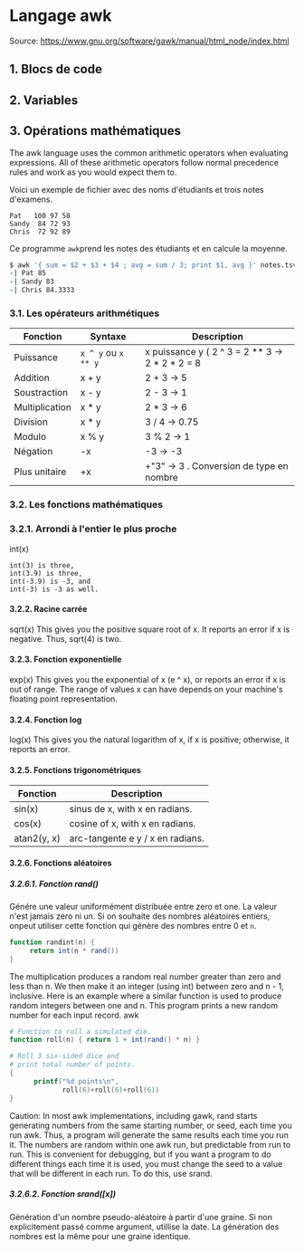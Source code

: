 # Langage awk

Source: https://www.gnu.org/software/gawk/manual/html_node/index.html

## 1. Blocs de code

## 2. Variables

## 3. Opérations mathématiques


The awk language uses the common arithmetic operators when evaluating expressions. All of these arithmetic operators follow normal precedence rules and work as you would expect them to.

Voici un exemple de fichier avec des noms d'étudiants et trois notes d'examens.

```
Pat   100 97 58
Sandy  84 72 93
Chris  72 92 89
```

Ce programme `awk`prend les notes des étudiants et en calcule la moyenne.

```bash
$ awk '{ sum = $2 + $3 + $4 ; avg = sum / 3; print $1, avg }' notes.tsv
-| Pat 85
-| Sandy 83
-| Chris 84.3333
```

### 3.1. Les opérateurs arithmétiques

|Fonction|Syntaxe|Description|
|--------|-------|-----------|
|Puissance|`x ^ y` ou `x ** y`| x puissance y ( 2 ^ 3 = 2 ** 3 -> 2 * 2 * 2 = 8 |
| Addition| x + y| 2 + 3 -> 5|
|Soustraction| x - y | 2 - 3 -> 1 |
|Multiplication| x * y | 2 * 3 -> 6 |
|Division| x * y | 3 / 4 -> 0.75 |
|Modulo| x % y | 3 % 2 -> 1 |
|Négation| -x | -3 -> -3 |
|Plus unitaire| +x | +"3" -> 3 . Conversion de type en nombre|


### 3.2. Les fonctions mathématiques

### 3.2.1. Arrondi à l'entier le plus proche
int(x)
```
int(3) is three, 
int(3.9) is three, 
int(-3.9) is -3, and 
int(-3) is -3 as well.
```

#### 3.2.2. Racine carrée
sqrt(x)
This gives you the positive square root of x. It reports an error if x is negative. Thus, sqrt(4) is two.

#### 3.2.3. Fonction exponentielle
exp(x)
This gives you the exponential of x (e ^ x), or reports an error if x is out of range. The range of values x can have depends on your machine's floating point representation.

#### 3.2.4. Fonction log
log(x)
This gives you the natural logarithm of x, if x is positive; otherwise, it reports an error.

#### 3.2.5. Fonctions trigonométriques

|Fonction|Description|
|--------|-----------|
|sin(x)  | sinus de x, with x en radians.|
|cos(x)|cosine of x, with x en radians.|
|atan2(y, x)|arc-tangente e y / x en radians.|

#### 3.2.6. Fonctions aléatoires

##### 3.2.6.1. Fonction rand()
Génére une valeur uniformément distribuée entre zero et one. La valeur n'est jamais zero ni un. Si on souhaite des nombres aléatoires entiers, onpeut utiliser cette fonction qui génère des nombres entre 0 et `n`.

```awk
function randint(n) {
     return int(n * rand())
}
```

The multiplication produces a random real number greater than zero and less than n. We then make it an integer (using int) between zero and n - 1, inclusive. Here is an example where a similar function is used to produce random integers between one and n. This program prints a new random number for each input record.
awk 

```awk
# Function to roll a simulated die.
function roll(n) { return 1 + int(rand() * n) }

# Roll 3 six-sided dice and
# print total number of points.
{
      printf("%d points\n",
             roll(6)+roll(6)+roll(6))
}
```

Caution: In most awk implementations, including gawk, rand starts generating numbers from the same starting number, or seed, each time you run awk. Thus, a program will generate the same results each time you run it. The numbers are random within one awk run, but predictable from run to run. This is convenient for debugging, but if you want a program to do different things each time it is used, you must change the seed to a value that will be different in each run. To do this, use srand.

##### 3.2.6.2. Fonction srand([x])

Génération d'un  nombre pseudo-aléatoire à partir d'une graine. Si non explicitement passé comme argument, utillise la date. La génération des nombres est la même pour une graine identique.

